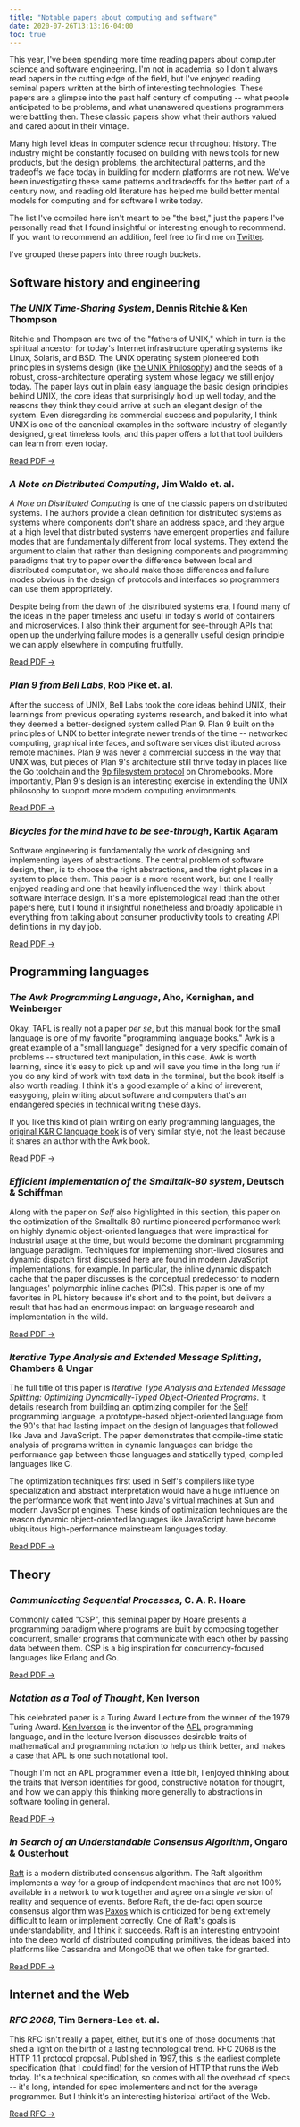 ```yaml
---
title: "Notable papers about computing and software"
date: 2020-07-26T13:13:16-04:00
toc: true
---
```


This year, I've been spending more time reading papers about computer science and software engineering. I'm not in academia, so I don't always read papers in the cutting edge of the field, but I've enjoyed reading seminal papers written at the birth of interesting technologies. These papers are a glimpse into the past half century of computing -- what people anticipated to be problems, and what unanswered questions programmers were battling then. These classic papers show what their authors valued and cared about in their vintage.

Many high level ideas in computer science recur throughout history. The industry might be constantly focused on building with news tools for new products, but the design problems, the architectural patterns, and the tradeoffs we face today in building for modern platforms are not new. We've been investigating these same patterns and tradeoffs for the better part of a century now, and reading old literature has helped me build better mental models for computing and for software I write today.

The list I've compiled here isn't meant to be "the best," just the papers I've personally read that I found insightful or interesting enough to recommend. If you want to recommend an addition, feel free to find me on [Twitter](https://twitter.com/thesephist).

I've grouped these papers into three rough buckets.

## Software history and engineering

### _The UNIX Time-Sharing System_, Dennis Ritchie & Ken Thompson

Ritchie and Thompson are two of the "fathers of UNIX," which in turn is the spiritual ancestor for today's Internet infrastructure operating systems like Linux, Solaris, and BSD. The UNIX operating system pioneered both principles in systems design (like [the UNIX Philosophy](https://en.wikipedia.org/wiki/Unix_philosophy)) and the seeds of a robust, cross-architecture operating system whose legacy we still enjoy today. The paper lays out in plain easy language the basic design principles behind UNIX, the core ideas that surprisingly hold up well today, and the reasons they think they could arrive at such an elegant design of the system. Even disregarding its commercial success and popularity, I think UNIX is one of the canonical examples in the software industry of elegantly designed, great timeless tools, and this paper offers a lot that tool builders can learn from even today.

<a href="https://people.eecs.berkeley.edu/~brewer/cs262/unix.pdf" class="button">Read PDF &rarr;</a>

### _A Note on Distributed Computing_, Jim Waldo et. al.

_A Note on Distributed Computing_ is one of the classic papers on distributed systems. The authors provide a clean definition for distributed systems as systems where components don't share an address space, and they argue at a high level that distributed systems have emergent properties and failure modes that are fundamentally different from local systems. They extend the argument to claim that rather than designing components and programming paradigms that try to paper over the difference between local and distributed computation, we should make those differences and failure modes obvious in the design of protocols and interfaces so programmers can use them appropriately.

Despite being from the dawn of the distributed systems era, I found many of the ideas in the paper timeless and useful in today's world of containers and microservices. I also think their argument for see-through APIs that open up the underlying failure modes is a generally useful design principle we can apply elsewhere in computing fruitfully.

<a href="https://github.com/papers-we-love/papers-we-love/blob/master/distributed_systems/a-note-on-distributed-computing.pdf" class="button">Read PDF &rarr;</a>

### _Plan 9 from Bell Labs_, Rob Pike et. al.

After the success of UNIX, Bell Labs took the core ideas behind UNIX, their learnings from previous operating systems research, and baked it into what they deemed a better-designed system called Plan 9. Plan 9 built on the principles of UNIX to better integrate newer trends of the time -- networked computing, graphical interfaces, and software services distributed across remote machines. Plan 9 was never a commercial success in the way that UNIX was, but pieces of Plan 9's architecture still thrive today in places like the Go toolchain and the [9p filesystem protocol](https://en.wikipedia.org/wiki/9P_(protocol)) on Chromebooks. More importantly, Plan 9's design is an interesting exercise in extending the UNIX philosophy to support more modern computing environments.

<a href="https://9p.io/sys/doc/9.pdf" class="button">Read PDF &rarr;</a>

### _Bicycles for the mind have to be see-through_, Kartik Agaram

Software engineering is fundamentally the work of designing and implementing layers of abstractions. The central problem of software design, then, is to choose the right abstractions, and the right places in a system to place them. This paper is a more recent work, but one I really enjoyed reading and one that heavily influenced the way I think about software interface design. It's a more epistemological read than the other papers here, but I found it insightful nonetheless and broadly applicable in everything from talking about consumer productivity tools to creating API definitions in my day job.

<a href="http://akkartik.name/akkartik-convivial-20200315.pdf" class="button">Read PDF &rarr;</a>

## Programming languages

### _The Awk Programming Language_, Aho, Kernighan, and Weinberger

Okay, TAPL is really not a paper _per se_, but this manual book for the small language is one of my favorite "programming language books." Awk is a great example of a "small language" designed for a very specific domain of problems -- structured text manipulation, in this case. Awk is worth learning, since it's easy to pick up and will save you time in the long run if you do any kind of work with text data in the terminal, but the book itself is also worth reading. I think it's a good example of a kind of irreverent, easygoing, plain writing about software and computers that's an endangered species in technical writing these days.

If you like this kind of plain writing on early programming languages, the [original K&R C language book](https://www.amazon.com/Programming-Language-2nd-Brian-Kernighan/dp/0131103628) is of very similar style, not the least because it shares an author with the Awk book.

<a href="https://ia802309.us.archive.org/25/items/pdfy-MgN0H1joIoDVoIC7/The_AWK_Programming_Language.pdf" class="button">Read PDF &rarr;</a>

### _Efficient implementation of the Smalltalk-80 system_, Deutsch & Schiffman

Along with the paper on _Self_ also highlighted in this section, this paper on the optimization of the Smalltalk-80 runtime pioneered performance work on highly dynamic object-oriented languages that were impractical for industrial usage at the time, but would become the dominant programming language paradigm. Techniques for implementing short-lived closures and dynamic dispatch first discussed here are found in modern JavaScript implementations, for example. In particular, the inline dynamic dispatch cache that the paper discusses is the conceptual predecessor to modern languages' polymorphic inline caches (PICs). This paper is one of my favorites in PL history because it's short and to the point, but delivers a result that has had an enormous impact on language research and implementation in the wild.

<a href="http://web.stanford.edu/class/cs343/resources/smalltalk-80.pdf" class="button">Read PDF &rarr;</a>

### _Iterative Type Analysis and Extended Message Splitting_, Chambers & Ungar

The full title of this paper is _Iterative Type Analysis and Extended Message Splitting: Optimizing Dynamically-Typed Object-Oriented Programs_. It details research from building an optimizing compiler for the [Self](https://en.wikipedia.org/wiki/Self_(programming_language)) programming language, a prototype-based object-oriented language from the 90's that had lasting impact on the design of languages that followed like Java and JavaScript. The paper demonstrates that compile-time static analysis of programs written in dynamic languages can bridge the performance gap between those languages and statically typed, compiled languages like C.

The optimization techniques first used in Self's compilers like type specialization and abstract interpretation would have a huge influence on the performance work that went into Java's virtual machines at Sun and modern JavaScript engines. These kinds of optimization techniques are the reason dynamic object-oriented languages like JavaScript have become ubiquitous high-performance mainstream languages today.

<a href="https://bibliography.selflanguage.org/_static/iterative-type-analysis.pdf" class="button">Read PDF &rarr;</a>

## Theory

### _Communicating Sequential Processes_, C. A. R. Hoare

Commonly called "CSP", this seminal paper by Hoare presents a programming paradigm where programs are built by composing together concurrent, smaller programs that communicate with each other by passing data between them. CSP is a big inspiration for concurrency-focused languages like Erlang and Go.

<a href="https://www.cs.cmu.edu/~crary/819-f09/Hoare78.pdf" class="button">Read PDF &rarr;</a>

### _Notation as a Tool of Thought_, Ken Iverson

This celebrated paper is a Turing Award Lecture from the winner of the 1979 Turing Award. [Ken Iverson](https://en.wikipedia.org/wiki/Kenneth_E._Iverson) is the inventor of the [APL](https://en.wikipedia.org/wiki/APL_(programming_language)) programming language, and in the lecture Iverson discusses desirable traits of mathematical and programming notation to help us think better, and makes a case that APL is one such notational tool.

Though I'm not an APL programmer even a little bit, I enjoyed thinking about the traits that Iverson identifies for good, constructive notation for thought, and how we can apply this thinking more generally to abstractions in software tooling in general.

<a href="https://www.eecg.utoronto.ca/~jzhu/csc326/readings/iverson.pdf" class="button">Read PDF &rarr;</a>

### _In Search of an Understandable Consensus Algorithm_, Ongaro & Ousterhout

[Raft](https://raft.github.io/) is a modern distributed consensus algorithm. The Raft algorithm implements a way for a group of independent machines that are not 100% available in a network to work together and agree on a single version of reality and sequence of events. Before Raft, the de-fact open source consensus algorithm was [Paxos](https://en.wikipedia.org/wiki/Paxos_(computer_science)) which is criticized for being extremely difficult to learn or implement correctly. One of Raft's goals is understandability, and I think it succeeds. Raft is an interesting entrypoint into the deep world of distributed computing primitives, the ideas baked into platforms like Cassandra and MongoDB that we often take for granted.

<a href="https://raft.github.io/raft.pdf" class="button">Read PDF &rarr;</a>

## Internet and the Web

### _RFC 2068_, Tim Berners-Lee et. al.

This RFC isn't really a paper, either, but it's one of those documents that shed a light on the birth of a lasting technological trend. RFC 2068 is the HTTP 1.1 protocol proposal. Published in 1997, this is the earliest complete specification (that I could find) for the version of HTTP that runs the Web today. It's a technical specification, so comes with all the overhead of specs -- it's long, intended for spec implementers and not for the average programmer. But I think it's an interesting historical artifact of the Web.

<a href="https://tools.ietf.org/html/rfc2068" class="button">Read RFC &rarr;</a>

